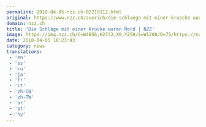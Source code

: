 ```yaml
---
permalink: 2018-04-05-nzz.ch-82219112.html
original: https://www.nzz.ch/zuerich/die-schlaege-mit-einer-kruecke-waren-mord-ld.1374780
domain: nzz.ch
title: 'Die Schläge mit einer Krücke waren Mord | NZZ'
image: https://img.nzz.ch/C=W4856,H2732,X0,Y250/S=W1200/O=75/https://nzz-img.s3.amazonaws.com/2018/4/5/80ff1ace-1b49-42ba-8e2a-2549a6cb27e3.jpeg
date: 2018-04-05 18:23:43
category: news
translations: 
 - 'en'
 - 'es'
 - 'ru'
 - 'ja'
 - 'fr'
 - 'it'
 - 'zh-CN'
 - 'zh-TW'
 - 'ar'
 - 'pt'
 - 'hy'
---
```


